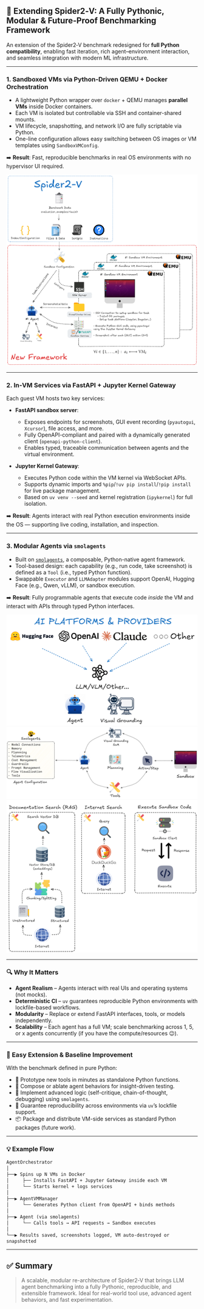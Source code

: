 ## 🧠 Extending Spider2‑V: A Fully Pythonic, Modular & Future‑Proof Benchmarking Framework

An extension of the Spider2‑V benchmark redesigned for **full Python compatibility**, enabling fast iteration, rich agent–environment interaction, and seamless integration with modern ML infrastructure.

---

### 1. **Sandboxed VMs via Python‑Driven QEMU + Docker Orchestration**

- A lightweight Python wrapper over `docker` + QEMU manages **parallel VMs** inside Docker containers.
- Each VM is isolated but controllable via SSH and container-shared mounts.
- VM lifecycle, snapshotting, and network I/O are fully scriptable via Python.
- One-line configuration allows easy switching between OS images or VM templates using `SandboxVMConfig`.

➡️ **Result**: Fast, reproducible benchmarks in real OS environments with no hypervisor UI required.

![Agent-OS Overview](../media/overview-framework.png)

---

### 2. **In‑VM Services via FastAPI + Jupyter Kernel Gateway**

Each guest VM hosts two key services:

- **FastAPI sandbox server**:

  - Exposes endpoints for screenshots, GUI event recording (`pyautogui`, `Xcursor`), file access, and more.
  - Fully OpenAPI-compliant and paired with a dynamically generated client (`openapi-python-client`).
  - Enables typed, traceable communication between agents and the virtual environment.

- **Jupyter Kernel Gateway**:
  - Executes Python code within the VM kernel via WebSocket APIs.
  - Supports dynamic imports and `%pip`/`!uv pip install`/`!pip install` for live package management.
  - Based on `uv venv --seed` and kernel registration (`ipykernel`) for full isolation.

➡️ **Result**: Agents interact with real Python execution environments inside the OS — supporting live coding, installation, and inspection.

---

### 3. **Modular Agents via `smolagents`**

- Built on [`smolagents`](https://github.com/smol-ai/smolagents), a composable, Python-native agent framework.
- Tool-based design: each capability (e.g., run code, take screenshot) is defined as a `Tool` (i.e., typed Python function).
- Swappable `Executor` and `LLMAdapter` modules support OpenAI, Hugging Face (e.g., Qwen, vLLM), or sandbox execution.

➡️ **Result**: Fully programmable agents that execute code _inside_ the VM and interact with APIs through typed Python interfaces.

![Agent Inference Providers](../media/ai-platforms-and-providers.png)
![Agent Workflow](../media/overview-workflow.png)
![Agent Tools](../media/overview-tools.png)

---

### 🔍 Why It Matters

- **Agent Realism** – Agents interact with real UIs and operating systems (not mocks).
- **Deterministic CI** – `uv` guarantees reproducible Python environments with lockfile-based workflows.
- **Modularity** – Replace or extend FastAPI interfaces, tools, or models independently.
- **Scalability** – Each agent has a full VM; scale benchmarking across 1, 5, or x agents concurrently (if you have the compute/resources 😉).

---

### 🚀 Easy Extension & Baseline Improvement

With the benchmark defined in pure Python:

- 🧪 Prototype new tools in minutes as standalone Python functions.
- 🧩 Compose or ablate agent behaviors for insight-driven testing.
- 🧠 Implement advanced logic (self-critique, chain-of-thought, debugging) using `smolagents`.
- 🧬 Guarantee reproducibility across environments via `uv`’s lockfile support.
- 📦 Package and distribute VM-side services as standard Python packages (future work).

---

### 💡 Example Flow

```text
AgentOrchestrator
│
├──▶ Spins up N VMs in Docker
│     ├── Installs FastAPI + Jupyter Gateway inside each VM
│     └── Starts kernel + logs services
│
├──▶ AgentVMManager
│     └── Generates Python client from OpenAPI + binds methods
│
├──▶ Agent (via smolagents)
│     └── Calls tools → API requests → Sandbox executes
│
└──▶ Results saved, screenshots logged, VM auto-destroyed or snapshotted
```

---

## ✅ Summary

> A scalable, modular re-architecture of Spider2‑V that brings LLM agent benchmarking into a fully Pythonic, reproducible, and extensible framework.
> Ideal for real-world tool use, advanced agent behaviors, and fast experimentation.
